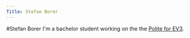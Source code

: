 ```yaml
---
Title: Stefan Borer
---
```

#Stefan Borer
I'm a bachelor student working on the the [Polite for EV3](/wiki/projects/mastersbachelorsprojects/polite-for-ev3).
